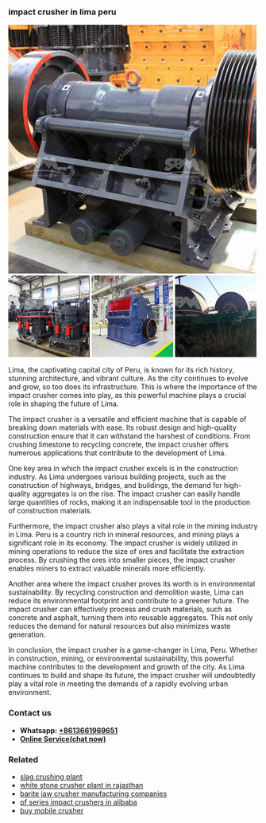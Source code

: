 <h3>impact crusher in lima peru</h3><img src='1706773264.jpg' alt=''><p>Lima, the captivating capital city of Peru, is known for its rich history, stunning architecture, and vibrant culture. As the city continues to evolve and grow, so too does its infrastructure. This is where the importance of the impact crusher comes into play, as this powerful machine plays a crucial role in shaping the future of Lima.</p><p>The impact crusher is a versatile and efficient machine that is capable of breaking down materials with ease. Its robust design and high-quality construction ensure that it can withstand the harshest of conditions. From crushing limestone to recycling concrete, the impact crusher offers numerous applications that contribute to the development of Lima.</p><p>One key area in which the impact crusher excels is in the construction industry. As Lima undergoes various building projects, such as the construction of highways, bridges, and buildings, the demand for high-quality aggregates is on the rise. The impact crusher can easily handle large quantities of rocks, making it an indispensable tool in the production of construction materials.</p><p>Furthermore, the impact crusher also plays a vital role in the mining industry in Lima. Peru is a country rich in mineral resources, and mining plays a significant role in its economy. The impact crusher is widely utilized in mining operations to reduce the size of ores and facilitate the extraction process. By crushing the ores into smaller pieces, the impact crusher enables miners to extract valuable minerals more efficiently.</p><p>Another area where the impact crusher proves its worth is in environmental sustainability. By recycling construction and demolition waste, Lima can reduce its environmental footprint and contribute to a greener future. The impact crusher can effectively process and crush materials, such as concrete and asphalt, turning them into reusable aggregates. This not only reduces the demand for natural resources but also minimizes waste generation.</p><p>In conclusion, the impact crusher is a game-changer in Lima, Peru. Whether in construction, mining, or environmental sustainability, this powerful machine contributes to the development and growth of the city. As Lima continues to build and shape its future, the impact crusher will undoubtedly play a vital role in meeting the demands of a rapidly evolving urban environment.</p><h3>Contact us</h3><ul><li><strong>Whatsapp:&nbsp;<a href="https://wa.me/8613661969651">+8613661969651</a></strong></li><li><a href="https://swt.shibang-china.com/?git&amp;zhl&amp;impact crusher in lima peru"><strong>Online Service(chat now)</strong></a></li></ul><h3>Related</h3><ul><li><a href='slag crushing plant.md'>slag crushing plant</a></li><li><a href='white stone crusher plant in rajasthan.md'>white stone crusher plant in rajasthan</a></li><li><a href='barite jaw crusher manufacturing companies.md'>barite jaw crusher manufacturing companies</a></li><li><a href='pf series impact crushers in alibaba.md'>pf series impact crushers in alibaba</a></li><li><a href='buy mobile crusher.md'>buy mobile crusher</a></li></ul>